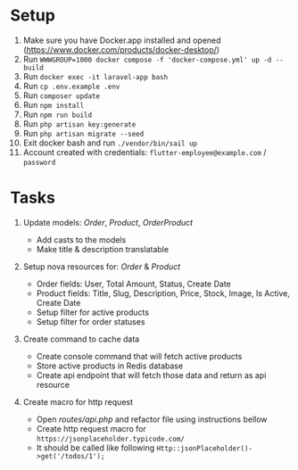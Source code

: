 # Setup

1. Make sure you have Docker.app installed and opened (https://www.docker.com/products/docker-desktop/)
2. Run `WWWGROUP=1000 docker compose -f 'docker-compose.yml' up -d --build`
3. Run `docker exec -it laravel-app bash`
4. Run `cp .env.example .env`
5. Run `composer update`
6. Run `npm install`
7. Run `npm run build`
8. Run `php artisan key:generate`
9. Run `php artisan migrate --seed`
10. Exit docker bash and run `./vendor/bin/sail up`
11. Account created with credentials: `flutter-employee@example.com` / `password`

# Tasks

1. Update models: *Order*, *Product*, *OrderProduct*
    * Add casts to the models
    * Make title & description translatable

2. Setup nova resources for: *Order* & *Product*
    * Order fields: User, Total Amount, Status, Create Date
    * Product fields: Title, Slug, Description, Price, Stock, Image, Is Active, Create Date
    * Setup filter for active products
    * Setup filter for order statuses

3. Create command to cache data
    * Create console command that will fetch active products
    * Store active products in Redis database
    * Create api endpoint that will fetch those data and return as api resource

4. Create macro for http request
    * Open *routes/api.php* and refactor file using instructions bellow
    * Create http request macro for `https://jsonplaceholder.typicode.com/`
    * It should be called like following `Http::jsonPlaceholder()->get('/todos/1');`
